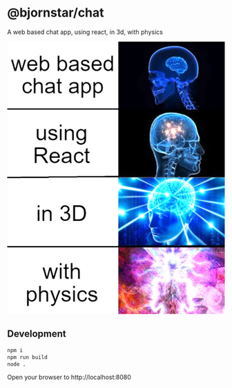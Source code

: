 # @bjornstar/chat

A web based chat app, using react, in 3d, with physics

![galaxy brain](./bjornstar-chat.jpg)

## Development

```
npm i
npm run build
node .
```

Open your browser to http://localhost:8080
